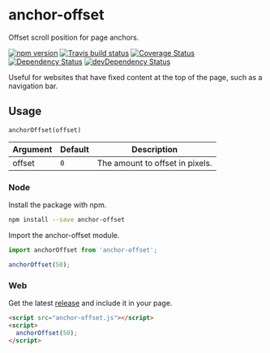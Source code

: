 # anchor-offset
Offset scroll position for page anchors.

[![npm version](https://badge.fury.io/js/anchor-offset.svg)](https://badge.fury.io/js/anchor-offset)
[![Travis build status](http://img.shields.io/travis/ericvaladas/anchor-offset.svg)](https://travis-ci.org/ericvaladas/anchor-offset)
[![Coverage Status](https://coveralls.io/repos/github/ericvaladas/anchor-offset/badge.svg?branch=master)](https://coveralls.io/github/ericvaladas/anchor-offset?branch=master)
[![Dependency Status](https://david-dm.org/ericvaladas/anchor-offset.svg)](https://david-dm.org/ericvaladas/anchor-offset)
[![devDependency Status](https://david-dm.org/ericvaladas/anchor-offset/dev-status.svg)](https://david-dm.org/ericvaladas/anchor-offset?type=dev)

Useful for websites that have fixed content at the top of the page, such as a navigation bar.
## Usage

`anchorOffset(offset)`

| Argument | Default | Description |
| --- | --- | --- |
| offset | `0` | The amount to offset in pixels. |




### Node
Install the package with npm.
```sh
npm install --save anchor-offset
```
Import the anchor-offset module.
```js
import anchorOffset from 'anchor-offset';

anchorOffset(50);
```

### Web
Get the latest [release](https://github.com/ericvaladas/anchor-offset/releases) and include it in your page.
```html
<script src="anchor-offset.js"></script>
<script>
  anchorOffset(50);
</script>
```
